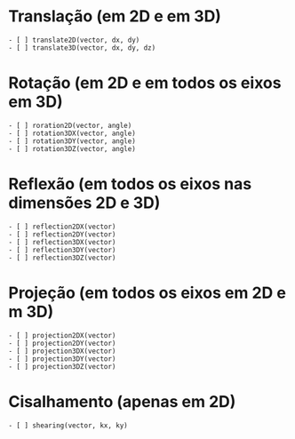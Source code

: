 # Translação (em 2D e em 3D)
    - [ ] translate2D(vector, dx, dy)
    - [ ] translate3D(vector, dx, dy, dz)
# Rotação (em 2D e em todos os eixos em 3D)
    - [ ] roration2D(vector, angle)
    - [ ] rotation3DX(vector, angle)
    - [ ] rotation3DY(vector, angle)
    - [ ] rotation3DZ(vector, angle)
# Reflexão (em todos os eixos nas dimensões 2D e 3D)    
    - [ ] reflection2DX(vector)
    - [ ] reflection2DY(vector) 
    - [ ] reflection3DX(vector)
    - [ ] reflection3DY(vector) 
    - [ ] reflection3DZ(vector)
# Projeção (em todos os eixos em 2D e m 3D) 
    - [ ] projection2DX(vector)
    - [ ] projection2DY(vector) 
    - [ ] projection3DX(vector) 
    - [ ] projection3DY(vector) 
    - [ ] projection3DZ(vector)
# Cisalhamento (apenas em 2D)
    - [ ] shearing(vector, kx, ky)
